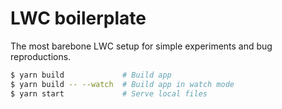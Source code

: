 # LWC boilerplate

The most barebone LWC setup for simple experiments and bug reproductions.

```sh
$ yarn build             # Build app
$ yarn build -- --watch  # Build app in watch mode
$ yarn start             # Serve local files 
```
